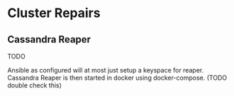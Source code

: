 # Cluster Repairs

## Cassandra Reaper

TODO

Ansible as configured will at most just setup a keyspace for reaper. Cassandra Reaper is then started in docker using docker-compose. (TODO double check this)